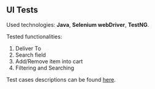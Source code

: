 ## UI Tests

Used technologies: **Java**, **Selenium webDriver**, **TestNG**.

Tested functionalities:
1.	Deliver To 
2.	Search field 
3.	Add/Remove item into cart 
4.	Filtering and Searching 

Test cases descriptions can be found [here](test_cases_description.pdf).
